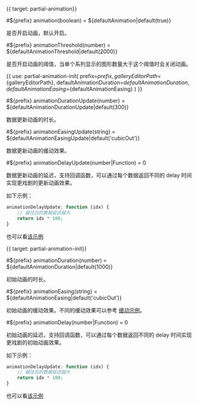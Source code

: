 {{ target: partial-animation}}

#${prefix} animation(boolean) = ${defaultAnimation|default(true)}

是否开启动画，默认开启。


#${prefix} animationThreshold(number) = ${defaultAnimationThreshold|default(2000)}

是否开启动画的阈值，当单个系列显示的图形数量大于这个阈值时会关闭动画。

{{ use: partial-animation-init(
    prefix=${prefix},
    galleryEditorPath=${galleryEditorPath},
    defaultAnimationDuration=${defaultAnimationDuration},
    defaultAnimationEasing=${defaultAnimationEasing}
) }}


#${prefix} animationDurationUpdate(number) = ${defaultAnimationDurationUpdate|default(300)}

数据更新动画的时长。


#${prefix} animationEasingUpdate(string) = ${defaultAnimationEasingUpdate|default('cubicOut')}

数据更新动画的缓动效果。


#${prefix} animationDelayUpdate(number|Function) = 0

数据更新动画的延迟，支持回调函数，可以通过每个数据返回不同的 delay 时间实现更戏剧的更新动画效果。

如下示例：
```js
animationDelayUpdate: function (idx) {
    // 越往后的数据延迟越大
    return idx * 100;
}
```

也可以看[该示例](${galleryEditorPath}bar-animation-delay)

{{ target: partial-animation-init}}

#${prefix} animationDuration(number) = ${defaultAnimationDuration|default(1000)}

初始动画的时长。

#${prefix} animationEasing(string) = ${defaultAnimationEasing|default('cubicOut')}

初始动画的缓动效果。不同的缓动效果可以参考 [缓动示例](${galleryEditorPath}line-easing)。


#${prefix} animationDelay(number|Function) = 0

初始动画的延迟，支持回调函数，可以通过每个数据返回不同的 delay 时间实现更戏剧的初始动画效果。

如下示例：
```js
animationDelayUpdate: function (idx) {
    // 越往后的数据延迟越大
    return idx * 100;
}
```

也可以看[该示例](${galleryEditorPath}bar-animation-delay)
